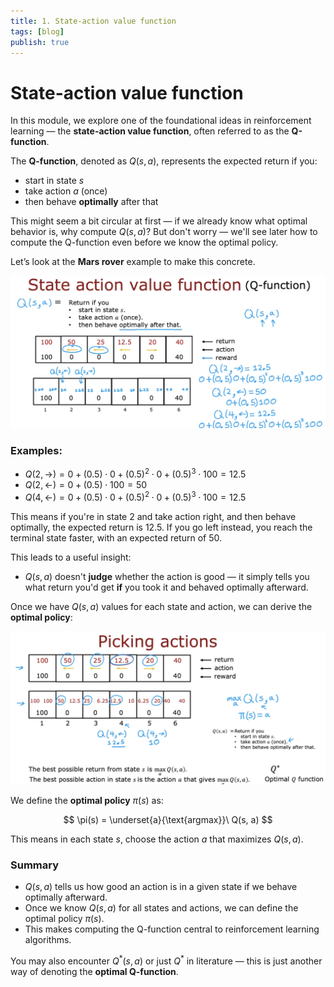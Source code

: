 ```yaml
---
title: 1. State-action value function
tags: [blog]
publish: true
---
```


# State-action value function

In this module, we explore one of the foundational ideas in reinforcement learning — the **state-action value function**, often referred to as the **Q-function**.

The **Q-function**, denoted as $Q(s, a)$, represents the expected return if you:
- start in state $s$
- take action $a$ (once)
- then behave **optimally** after that

This might seem a bit circular at first — if we already know what optimal behavior is, why compute $Q(s, a)$? But don't worry — we'll see later how to compute the Q-function even before we know the optimal policy.

Let’s look at the **Mars rover** example to make this concrete.

![Q-function defined with an example](_resources/q-function-definition.png)

### Examples:

- $Q(2, \rightarrow) = 0 + (0.5)\cdot0 + (0.5)^2\cdot0 + (0.5)^3\cdot100 = 12.5$
- $Q(2, \leftarrow) = 0 + (0.5)\cdot100 = 50$
- $Q(4, \leftarrow) = 0 + (0.5)\cdot0 + (0.5)^2\cdot0 + (0.5)^3\cdot100 = 12.5$

This means if you're in state 2 and take action right, and then behave optimally, the expected return is 12.5. If you go left instead, you reach the terminal state faster, with an expected return of 50.

This leads to a useful insight:

- $Q(s, a)$ doesn't **judge** whether the action is good — it simply tells you what return you'd get **if** you took it and behaved optimally afterward.

Once we have $Q(s, a)$ values for each state and action, we can derive the **optimal policy**:

![Using Q-values to pick optimal actions](_resources/picking-optimal-actions.png)

We define the **optimal policy** $\pi(s)$ as:

$$
\pi(s) = \underset{a}{\text{argmax}}\ Q(s, a)
$$

This means in each state $s$, choose the action $a$ that maximizes $Q(s, a)$.

### Summary

- $Q(s, a)$ tells us how good an action is in a given state if we behave optimally afterward.
- Once we know $Q(s, a)$ for all states and actions, we can define the optimal policy $\pi(s)$.
- This makes computing the Q-function central to reinforcement learning algorithms.

You may also encounter $Q^*(s, a)$ or just $Q^*$ in literature — this is just another way of denoting the **optimal Q-function**.
